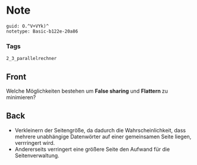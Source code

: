 # Note
```
guid: O.^V+VYk)^
notetype: Basic-b122e-20a86
```

### Tags
```
2_3_parallelrechner
```

## Front
Welche Möglichkeiten bestehen um <b>False sharing</b> und <b>Flattern </b>zu minimieren?

## Back
<ul>
<li>Verkleinern der Seitengröße, da dadurch die Wahrscheinlichkeit, dass mehrere unabhängige Datenwörter auf einer gemeinsamen Seite liegen, verrringert wird.</li>
<li>Andererseits verringert eine größere Seite den Aufwand für die Seitenverwaltung.</li>
</ul>
